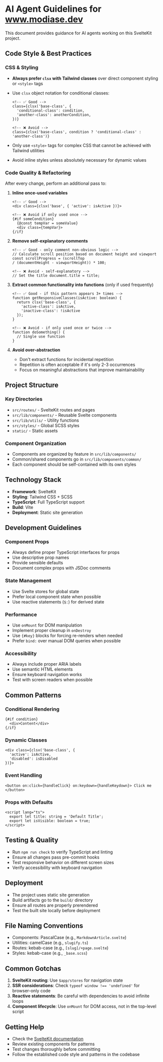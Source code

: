 # AI Agent Guidelines for www.modiase.dev

This document provides guidance for AI agents working on this SvelteKit project.

## Code Style & Best Practices

### CSS & Styling

- **Always prefer `clsx` with Tailwind classes** over direct component styling or `<style>` tags
- Use `clsx` object notation for conditional classes:

  ```svelte
  <!-- ✅ Good -->
  class={clsx('base-class', {
    'conditional-class': condition,
    'another-class': anotherCondition,
  })}

  <!-- ❌ Avoid -->
  class={clsx('base-class', condition ? 'conditional-class' : 'another-class')}
  ```

- Only use `<style>` tags for complex CSS that cannot be achieved with Tailwind utilities
- Avoid inline styles unless absolutely necessary for dynamic values

### Code Quality & Refactoring

After every change, perform an additional pass to:

1. **Inline once-used variables**

   ```svelte
   <!-- ✅ Good -->
   <div class={clsx('base', { 'active': isActive })}>

   <!-- ❌ Avoid if only used once -->
   {#if someCondition}
     {@const tempVar = someValue}
     <div class={tempVar}>
   {/if}
   ```

2. **Remove self-explanatory comments**

   ```svelte
   <!-- ✅ Good - only comment non-obvious logic -->
   // Calculate scroll position based on document height and viewport const scrollProgress = (scrollTop
   / (documentHeight - viewportHeight)) * 100;

   <!-- ❌ Avoid - self-explanatory -->
   // Set the title document.title = title;
   ```

3. **Extract common functionality into functions** (only if used frequently)

   ```svelte
   <!-- ✅ Good - if this pattern appears 3+ times -->
   function getResponsiveClasses(isActive: boolean) {
     return clsx('base-class', {
       'active-class': isActive,
       'inactive-class': !isActive
     });
   }

   <!-- ❌ Avoid - if only used once or twice -->
   function doSomething() {
     // Single use function
   }
   ```

4. **Avoid over-abstraction**
   - Don't extract functions for incidental repetition
   - Repetition is often acceptable if it's only 2-3 occurrences
   - Focus on meaningful abstractions that improve maintainability

## Project Structure

### Key Directories

- `src/routes/` - SvelteKit routes and pages
- `src/lib/components/` - Reusable Svelte components
- `src/lib/utils/` - Utility functions
- `src/styles/` - Global SCSS styles
- `static/` - Static assets

### Component Organization

- Components are organized by feature in `src/lib/components/`
- Common/shared components go in `src/lib/components/common/`
- Each component should be self-contained with its own styles

## Technology Stack

- **Framework**: SvelteKit
- **Styling**: Tailwind CSS + SCSS
- **TypeScript**: Full TypeScript support
- **Build**: Vite
- **Deployment**: Static site generation

## Development Guidelines

### Component Props

- Always define proper TypeScript interfaces for props
- Use descriptive prop names
- Provide sensible defaults
- Document complex props with JSDoc comments

### State Management

- Use Svelte stores for global state
- Prefer local component state when possible
- Use reactive statements (`$:`) for derived state

### Performance

- Use `onMount` for DOM manipulation
- Implement proper cleanup in `onDestroy`
- Use `{#key}` blocks for forcing re-renders when needed
- Prefer `bind:` over manual DOM queries when possible

### Accessibility

- Always include proper ARIA labels
- Use semantic HTML elements
- Ensure keyboard navigation works
- Test with screen readers when possible

## Common Patterns

### Conditional Rendering

```svelte
{#if condition}
  <div>Content</div>
{/if}
```

### Dynamic Classes

```svelte
<div class={clsx('base-class', {
  'active': isActive,
  'disabled': isDisabled
})}>
```

### Event Handling

```svelte
<button on:click={handleClick} on:keydown={handleKeydown}> Click me </button>
```

### Props with Defaults

```svelte
<script lang="ts">
  export let title: string = 'Default Title';
  export let isVisible: boolean = true;
</script>
```

## Testing & Quality

- Run `npm run check` to verify TypeScript and linting
- Ensure all changes pass pre-commit hooks
- Test responsive behavior on different screen sizes
- Verify accessibility with keyboard navigation

## Deployment

- The project uses static site generation
- Build artifacts go to the `build/` directory
- Ensure all routes are properly prerendered
- Test the built site locally before deployment

## File Naming Conventions

- Components: PascalCase (e.g., `MarkdownArticle.svelte`)
- Utilities: camelCase (e.g., `slugify.ts`)
- Routes: kebab-case (e.g., `[slug]/+page.svelte`)
- Styles: kebab-case (e.g., `_base.scss`)

## Common Gotchas

1. **SvelteKit routing**: Use `$app/stores` for navigation state
2. **SSR considerations**: Check `typeof window !== 'undefined'` for browser-only code
3. **Reactive statements**: Be careful with dependencies to avoid infinite loops
4. **Component lifecycle**: Use `onMount` for DOM access, not in the top-level script

## Getting Help

- Check the [SvelteKit documentation](https://kit.svelte.dev/)
- Review existing components for patterns
- Test changes thoroughly before committing
- Follow the established code style and patterns in the codebase
